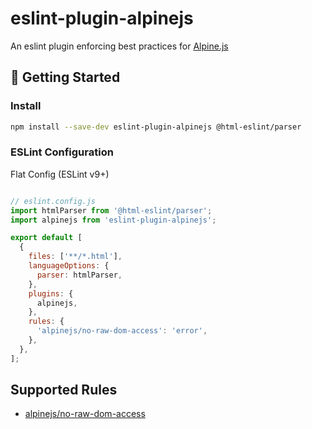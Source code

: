 # eslint-plugin-alpinejs

An eslint plugin enforcing best practices for [Alpine.js](https://alpinejs.dev/)


## 🚀 Getting Started

### Install

```bash
npm install --save-dev eslint-plugin-alpinejs @html-eslint/parser
```

### ESLint Configuration
Flat Config (ESLint v9+)

```js

// eslint.config.js
import htmlParser from '@html-eslint/parser';
import alpinejs from 'eslint-plugin-alpinejs';

export default [
  {
    files: ['**/*.html'],
    languageOptions: {
      parser: htmlParser,
    },
    plugins: {
      alpinejs,
    },
    rules: {
      'alpinejs/no-raw-dom-access': 'error',
    },
  },
];

```

## Supported Rules

* [alpinejs/no-raw-dom-access](docs/rules/no-raw-dom-access.md)

